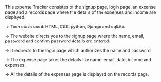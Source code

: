 This expense Tracker consistes of the signup page, login page, an expense page and a records page where the details of the expenses and income are displayed.

-> Tech stack used: HTML, CSS, python, Django and sqlLite.

-> The website directs you to the signup page where the name, email, password and confirm password details are entered. 

-> It redirects to the login page which authorizes the name and password

-> The expense page takes the details like name, email, date, income and expenses.

-> All the details of the expenses page is displayed on the records page.
